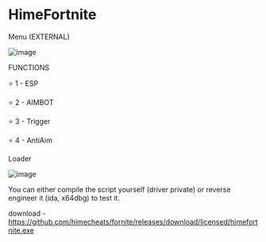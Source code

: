 # HimeFortnite
Menu (EXTERNAL)

![image](https://github.com/user-attachments/assets/f303cc05-0e1a-49fe-af51-d8f19a22c1ab)



FUNCTIONS

⭐ 1 - ESP

⭐ 2 - AIMBOT

⭐ 3 - Trigger

⭐ 4 - AntiAim


Loader 

![image](https://github.com/user-attachments/assets/ea078366-dcb6-4450-8eed-286769f57baf)


You can either compile the script yourself (driver private) or reverse engineer it (ida, x64dbg) to test it.

download - https://github.com/himecheats/fornite/releases/download/licensed/himefortnite.exe
